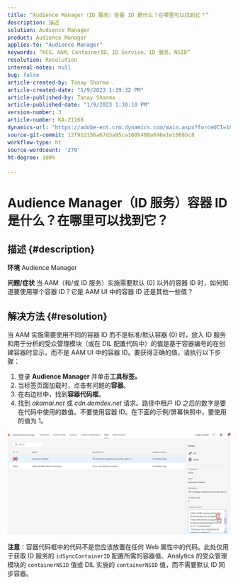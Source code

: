 ```yaml
---
title: “Audience Manager（ID 服务）容器 ID 是什么？在哪里可以找到它？”
description: 描述
solution: Audience Manager
product: Audience Manager
applies-to: "Audience Manager"
keywords: “KCS、AAM、ContainerID、ID Service、ID 服务、NSID”
resolution: Resolution
internal-notes: null
bug: false
article-created-by: Tanay Sharma .
article-created-date: "1/9/2023 1:19:32 PM"
article-published-by: Tanay Sharma .
article-published-date: "1/9/2023 1:30:10 PM"
version-number: 3
article-number: KA-21168
dynamics-url: "https://adobe-ent.crm.dynamics.com/main.aspx?forceUCI=1&pagetype=entityrecord&etn=knowledgearticle&id=af73203e-2090-ed11-aad1-6045bd006793"
source-git-commit: 12f91d156a67d3a95ca160b408a696e1e1068bc8
workflow-type: ht
source-wordcount: '279'
ht-degree: 100%

---
```


# Audience Manager（ID 服务）容器 ID 是什么？在哪里可以找到它？

## 描述 {#description}

<b>环境</b>
Audience Manager


<b>问题/症状</b>
当 AAM（和/或 ID 服务）实施需要默认 (0) 以外的容器 ID 时，如何知道要使用哪个容器 ID？它是 AAM UI 中的容器 ID 还是其他一些值？


## 解决方法 {#resolution}


当 AAM 实施需要使用不同的容器 ID 而不是标准/默认容器 (0) 时，放入 ID 服务和用于分析的受众管理模块（或在 DIL 配置代码中）的值是基于容器编号的在创建容器时显示，而不是 AAM UI 中的容器 ID。要获得正确的值，请执行以下步骤：

1. 登录 <b>Audience Manager</b> 并单击<b>工具</b><b>标签。</b>
2. 当标签页面加载时，点击有问题的<b>容器</b>。
3. 在右边栏中，找到<b>容器代码框</b>。
4. 找到 *akamai.net* 或 *cdn.demdex.net* 请求。路径中租户 ID 之后的数字是要在代码中使用的数值。不要使用容器 ID。在下面的示例/屏幕快照中，要使用的值为 1。


![](assets/4768ad75-347c-ed11-81ac-6045bd006a22.png)

<b>注意</b>：容器代码框中的代码不是您应该放置在任何 Web 属性中的代码。此处仅用于获取 ID 服务的 `idSyncContainerID` 配置所需的容器值、Analytics 的受众管理模块的 `containerNSID` 值或 DIL 实施的 `containerNSID` 值，而不需要默认 ID 同步容器。


